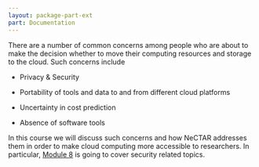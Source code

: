 ```yaml
---
layout: package-part-ext
part: Documentation 
---
```


There are a number of common concerns among people who are about to make the decision whether to move their computing resources and storage to the cloud. Such concerns include

* Privacy & Security	

* Portability of tools and data to and from different cloud platforms

* Uncertainty in cost prediction

* Absence of software tools

In this course we will discuss such concerns and how NeCTAR addresses them in order to make cloud computing more accessible to researchers. In particular, [Module 8](/package08/) is going to cover security related topics.


